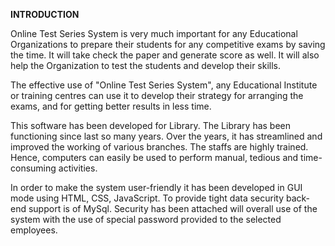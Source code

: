 **INTRODUCTION**

Online Test Series System is very much important for any Educational Organizations to prepare their students for any competitive exams by saving the time. It will take check the paper and generate score as well. It will also help the Organization to test the students and develop their skills.

The effective use of "Online Test Series System", any Educational Institute or training centres can use it to develop their strategy for arranging the exams, and for getting better results in less time.

This software has been developed for Library. The Library has been functioning since last so many years. Over the years, it has streamlined and improved the working of various branches. The staffs are highly trained. Hence, computers can easily be used to perform manual, tedious and time-consuming activities.

In order to make the system user-friendly it has been developed in GUI mode using HTML, CSS, JavaScript. To provide tight data security back-end support is of MySql. Security has been attached will overall use of the system with the use of special password provided to the selected employees.
